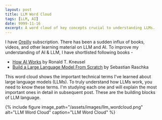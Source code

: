 ```yaml
---
layout: post
title: LLM Word Cloud
tags: [LLM, AI]
date: 9999-11-16
excerpt: A word cloud of key concepts crucial to understanding LLMs. 
---
```


I have [Oreilly](https://learning.oreilly.com/home/) subscription. There has been a sudden influx of books, videos, and other learning material on LLM and AI. To improve my understanding of AI & LLM, I have shortlisted following books - 

* [How AI Works](https://nostarch.com/how-ai-works) by Ronald T. Kneusel
* [Build a Large Language Model From Scratch](https://www.manning.com/books/build-a-large-language-model-from-scratch) by Sebastian Raschka

This word cloud shows the important technical terms I've learned about large language models (LLMs). To truly understand how LLMs work, you need to know these terms. I'm studying each one and will explain the most important ones in detail in subsequent post. These are the building blocks of LLM language.

{% include figure image_path="/assets/images/llm_wordcloud.png" alt="LLM Word Cloud" caption="LLM Word Cloud" %}